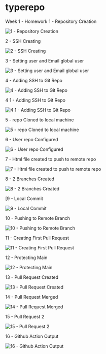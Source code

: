 # typerepo
Week 1 - Homework
1 - Repository Creation

![1 - Repository Creation](https://github.com/user-attachments/assets/3eef3247-17c6-4882-af68-831a92e75c23)




2 -  SSH Creating

![2 -  SSH Creating](https://github.com/user-attachments/assets/281ca22c-01d9-43d2-8b19-c689659cf489)




3 - Setting user and Email global user

![3 - Setting user and Email global user](https://github.com/user-attachments/assets/ab152d2a-271b-4002-b083-69df80a2532d)




4 - Adding SSH to Git Repo

![4 - Adding SSH to Git Repo](https://github.com/user-attachments/assets/bca52aee-38a1-4ff7-ba0a-aedb741bd808)




4 1 - Adding SSH to Git Repo

![4 1 - Adding SSH to Git Repo](https://github.com/user-attachments/assets/c1deee01-9507-4c8b-aab8-75aab1d491b4)




5 - repo Cloned to local machine

![5 - repo Cloned to local machine](https://github.com/user-attachments/assets/053168a1-3f01-47a7-b419-9921ac204389)




6 - User repo Configured

![6 - User repo Configured](https://github.com/user-attachments/assets/ee7acb6f-636b-42a5-8da1-22da85bc9e84)




7 - Html file created to push to remote repo

![7 - Html file created to push to remote repo](https://github.com/user-attachments/assets/ff39e0ba-f4ee-4f8e-a8d2-d4e37562e12c)




8 - 2 Branches Created

![8 - 2 Branches Created](https://github.com/user-attachments/assets/951a7071-ae13-4735-814f-bc2a19bc731f)




[9 - Local Commit

![9 - Local Commit](https://github.com/user-attachments/assets/7dc51af1-9b51-4e21-8f8c-ee4ed8fd1988)




10 - Pushing to Remote Branch

![10 - Pushing to Remote Branch](https://github.com/user-attachments/assets/4de1bd47-ffe3-44b6-9c96-d22a3a491c19)




11 - Creating First Pull Request

![11 - Creating First Pull Request](https://github.com/user-attachments/assets/0d8a1a9d-8b47-4dde-8d4b-a9f8c1748d99)




12 - Protecting Main

![12 - Protecting Main](https://github.com/user-attachments/assets/0067e9fb-de19-4d03-a8f2-b247ae261d8a)




13 - Pull Request Created

![13 - Pull Request Created](https://github.com/user-attachments/assets/8b7453a8-48a7-4c63-9f01-763562747705)




14 - Pull Request Merged

![14 - Pull Request Merged](https://github.com/user-attachments/assets/792baec5-f19f-41bc-8a18-d4513c84aff2)




15 - Pull Request 2

![15 - Pull Request 2](https://github.com/user-attachments/assets/fe6cd132-ed39-4425-8692-cd27be145be8)




16 - Github Action Output

![16 - Github Action Output](https://github.com/user-attachments/assets/d1a04f2c-460a-46e2-a13c-e2f171093026)


















